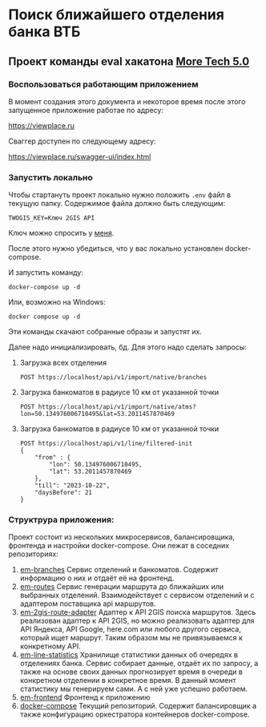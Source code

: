 # Поиск ближайшего отделения банка ВТБ

## Проект команды eval хакатона [More Tech 5.0](https://moretech.vtb.ru/)

### Воспользоваться работающим приложением
В момент создания этого документа и некоторое время после этого запущенное приложение работае по адресу:

https://viewplace.ru

Сваггер доступен по следующему адресу:

https://viewplace.ru/swagger-ui/index.html

### Запустить локально
Чтобы стартануть проект локально нужно положить `.env` файл в текущую папку. 
Содержимое файла должно быть следующим:

```properties
TWOGIS_KEY=Ключ 2GIS API
```
Ключ можно спросить у [меня](https://t.me/eshurupov).

После этого нужно убедиться, что у вас локально установлен docker-compose.

И запустить команду:
```shell
docker-compose up -d
```

Или, возможно на Windows:
```shell
docker compose up -d
```

Эти команды скачают собранные образы и запустят их. 

Далее надо инициализировать, бд. Для этого надо сделать запросы:

1. Загрузка всех отделения
    ```http request
    POST https://localhost/api/v1/import/native/branches
    ```
2. Загрузка банкоматов в радиусе 10 км от указанной точки
    ```http request
    POST https://localhost/api/v1/import/native/atms?lon=50.134976006710495&lat=53.2011457870469
    ```
3. Загрузка банкоматов в радиусе 10 км от указанной точки
    ```http request
    POST https://localhost/api/v1/line/filtered-init
    {
        "from" : {
            "lon": 50.134976006710495,
            "lat": 53.2011457870469
        },
        "till": "2023-10-22",
        "daysBefore": 21
    }
   ```

### Структрура приложения:
Проект состоит из нескольких микросервисов, балансировщика, фронтенда и настройки docker-compose. Они лежат в соседних репозиториях:

1. [em-branches](https://github.com/eval-moretech5/em-branches)
   Сервис отделений и банкоматов. Содержит информацию о них и отдаёт её на фронтенд.
2. [em-routes](https://github.com/eval-moretech5/em-routes)
   Сервис генерации маршрута до ближайших или выбранных отделений. Взаимодействует с сервисом отделений и с адаптером поставщика api маршрутов.
3. [em-2gis-route-adapter](https://github.com/eval-moretech5/em-2gis-route-adapter)
   Адаптер к API 2GIS поиска маршрутов. Здесь реализован адаптер к API 2GIS, но можно реализовать адаптер для API Яндекса, API Google, here.com или любого другого сервиса, который ищет маршрут. Таким образом мы не привязываемся к конкретному API.
4. [em-line-statistics](https://github.com/eval-moretech5/em-line-statistics)
   Хранилище статистики данных об очередях в отделениях банка. Сервис собирает данные, отдаёт их по запросу, а также на основе своих данных прогнозирует время в очереди в конкретном отделении в конкретное время. В данный момент статистику мы генерируем сами. А с ней уже успешно работаем.
5. [em-frontend](https://github.com/eval-moretech5/em-frontend)
   Фронтенд к приложению
6. [docker-compose](https://github.com/eval-moretech5/docker-compose)
   Текущий репозиторий. Содержит балансировщик а также конфигурацию оркестратора контейнеров docker-compose.



